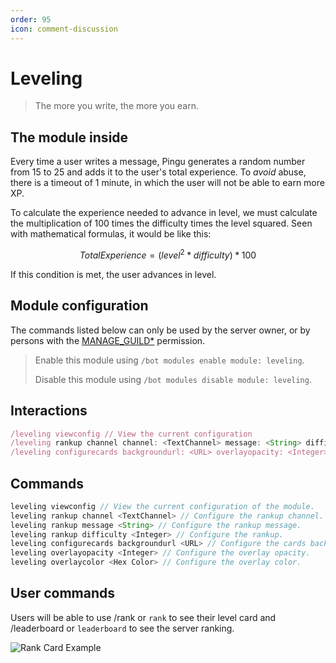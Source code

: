 ```yaml
---
order: 95
icon: comment-discussion
---
```


# Leveling
> The more you write, the more you earn.

## The module inside

Every time a user writes a message, Pingu generates a random number from 15 to 25 and adds it to the user's total experience. To _avoid_ abuse, there is a timeout of 1 minute, in which the user will not be able to earn more XP.

To calculate the experience needed to advance in level, we must calculate the multiplication of 100 times the difficulty times the level squared. Seen with mathematical formulas, it would be like this:

$$
Total Experience = (level^2 * difficulty) * 100
$$

If this condition is met, the user advances in level.

## Module configuration

The commands listed below can only be used by the server owner, or by persons with the [MANAGE_GUILD\*](https://discord.com/developers/docs/topics/permissions) permission.

> Enable this module using `/bot modules enable module: leveling`.
>
> Disable this module using `/bot modules disable module: leveling`.

## Interactions

```javascript
/leveling viewconfig // View the current configuration
/leveling rankup channel channel: <TextChannel> message: <String> difficulty: <Integer> // Configure the rankup
/leveling configurecards backgroundurl: <URL> overlayopacity: <Integer> overlaycolor: <Hex Color> // Configure the cards
```

## Commands

``` javascript
leveling viewconfig // View the current configuration of the module.
leveling rankup channel <TextChannel> // Configure the rankup channel.
leveling rankup message <String> // Configure the rankup message.
leveling rankup difficulty <Integer> // Configure the rankup.
leveling configurecards backgroundurl <URL> // Configure the cards background.
leveling overlayopacity <Integer> // Configure the overlay opacity.
leveling overlaycolor <Hex Color> // Configure the overlay color.
```

## User commands

Users will be able to use /rank or `rank` to see their level card and /leaderboard or `leaderboard` to see the server ranking.

![Rank Card Example](https://cdn.discordapp.com/attachments/926103260111179836/928779386059104347/imCnpLagomxItWHwTgagZWgjrjxHQIpe.png)